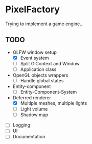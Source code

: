 # PixelFactory
Trying to implement a game engine...
## TODO
- GLFW window setup
    - [x] Event system
    - [ ] Split GlContext and Window
    - [ ] Application class
- OpenGL objects wrappers
    - [ ] Handle global states
- Entity-component
    - [ ] Entity-Component-System
- Deferred renderer
    - [x] Multiple meshes, multiple lights
    - [ ] Light volume
    - [ ] Shadow map
-[ ] Logging
-[ ] UI
-[ ] Documentation
